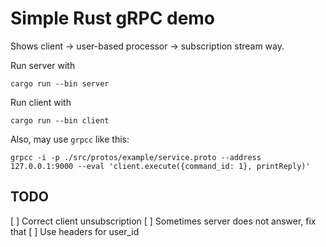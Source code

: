 # Simple Rust gRPC demo

Shows client -> user-based processor -> subscription stream way.

Run server with
```
cargo run --bin server
```

Run client with
```
cargo run --bin client
```

Also, may use `grpcc` like this:

```
grpcc -i -p ./src/protos/example/service.proto --address 127.0.0.1:9000 --eval 'client.execute({command_id: 1}, printReply)'
```

## TODO

[ ] Correct client unsubscription
[ ] Sometimes server does not answer, fix that
[ ] Use headers for user_id
